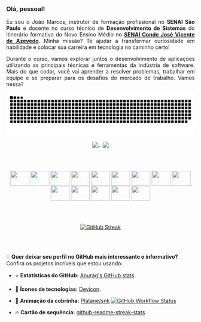 ### Olá, pessoal!
<p align="justify">Eu sou o João Marcos, instrutor de formação profissional no <strong>SENAI São Paulo</strong> e docente no curso técnico de <strong>Desenvolvimento de Sistemas</strong> do itinerário formativo do Novo Ensino Médio no <strong><a href="https://sp.senai.br/cursos/0/tecnologia-da-informacao-e-informatica?unidade=113" target="_blank">SENAI Conde José Vicente de Azevedo</a></strong>. Minha missão? Te ajudar a transformar curiosidade em habilidade e colocar sua carreira em tecnologia no caminho certo!</p> <p align="justify">Durante o curso, vamos explorar juntos o desenvolvimento de aplicações utilizando as principais técnicas e ferramentas da indústria de software. Mais do que codar, você vai aprender a resolver problemas, trabalhar em equipe e se preparar para os desafios do mercado de trabalho. Vamos nessa?</p>

<div align="center">
<picture>
  <source media="(prefers-color-scheme: dark)" srcset="https://raw.githubusercontent.com/JoaoRoccella/JoaoRoccella/output/github-contribution-grid-snake-dark.svg">
  <source media="(prefers-color-scheme: light)" srcset="https://raw.githubusercontent.com/JoaoRoccella/JoaoRoccella/output/github-contribution-grid-snake.svg">
  <img alt="github-snake" src="https://raw.githubusercontent.com/JoaoRoccella/JoaoRoccella/output/github-contribution-grid-snake.svg">
</picture>
</div>

<br>

<div align="center">
    <a href="#">
      <img align="center" height="190" src="https://github-readme-stats.vercel.app/api?username=JoaoRoccella&show_icons=true&theme=transparent">
    </a>
  &nbsp; 
    <a href="#">
      <img align="center" height="190" src="https://github-readme-stats.vercel.app/api/top-langs/?username=JoaoRoccella&layout=compact&theme=transparent">
    </a>
</div>

<br><br>

<div style="display: inline_block" align="center">
  <img align="center" height="40" width="50" src="https://cdn.jsdelivr.net/gh/devicons/devicon/icons/git/git-original.svg">
  <img align="center" height="40" width="50" src="https://cdn.jsdelivr.net/gh/devicons/devicon/icons/bash/bash-original.svg">
  <img align="center" height="40" width="50" src="https://cdn.jsdelivr.net/gh/devicons/devicon/icons/github/github-original.svg">
  <img align="center" height="40" width="50" src="https://cdn.jsdelivr.net/gh/devicons/devicon/icons/html5/html5-original.svg">
  <img align="center" height="40" width="50" src="https://cdn.jsdelivr.net/gh/devicons/devicon/icons/css3/css3-original.svg"> 
  <img align="center" height="40" width="50" src="https://cdn.jsdelivr.net/gh/devicons/devicon/icons/javascript/javascript-original.svg">
  <img align="center" height="40" width="50" src="https://cdn.jsdelivr.net/gh/devicons/devicon/icons/sass/sass-original.svg">
  <img align="center" height="40" width="50" src="https://cdn.jsdelivr.net/gh/devicons/devicon/icons/nodejs/nodejs-original.svg">
  <img align="center" height="40" width="50" src="https://cdn.jsdelivr.net/gh/devicons/devicon/icons/npm/npm-original-wordmark.svg">
  <img align="center" height="40" width="50" src="https://cdn.jsdelivr.net/gh/devicons/devicon/icons/vscode/vscode-original.svg">
  <img align="center" height="40" width="50" src="https://cdn.jsdelivr.net/gh/devicons/devicon/icons/figma/figma-original.svg">
  <img align="center" height="40" width="50" src="https://cdn.jsdelivr.net/gh/devicons/devicon/icons/googlecloud/googlecloud-original.svg">
  <img align="center" height="40" width="50" src="https://cdn.jsdelivr.net/gh/devicons/devicon/icons/ubuntu/ubuntu-plain.svg">
  <img align="center" height="40" width="50" src="https://cdn.jsdelivr.net/gh/devicons/devicon/icons/windows8/windows8-original.svg">
</div>

<br><br>
<div align="center">
  <a href="#">
    <img src="https://github-readme-streak-stats.herokuapp.com?user=JoaoRoccella&theme=transparent&hide_border=true&locale=pt_BR&exclude_days=Sun%2CSat&card_width=560" alt="GitHub Streak">
  </a>
</div>

<br><br>

💡 **Quer deixar seu perfil no GitHub mais interessante e informativo?** Confira os projetos incríveis que estou usando:  

- ⭐ **Estatísticas do GitHub:** [Anurag's GitHub stats](https://github.com/anuraghazra/github-readme-stats).  

- 🎨 **Ícones de tecnologias:** [Devicon](https://devicon.dev/).  

- 🐍 **Animação da cobrinha:** [Platane/snk](https://github.com/Platane/snk)  [![GitHub Workflow Status](https://img.shields.io/github/actions/workflow/status/joaoroccella/joaoroccella/cobrinha.yml?label=action&style=flat-square)](https://github.com/JoaoRoccella/JoaoRoccella/actions/workflows/cobrinha.yml)  

- 🔥 **Cartão de sequência:** [github-readme-streak-stats](https://github.com/DenverCoder1/github-readme-streak-stats)  
